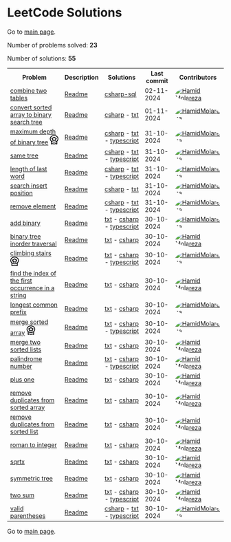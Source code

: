 # LeetCode Solutions

Go to [main page](../README.md).

Number of problems solved: **23**

Number of solutions: **55**

<table>
  <tr>
    <th>Problem</th>
    <th>Description</th>
    <th>Solutions</th>
    <th>Last commit</th>
    <th>Contributors</th>
  </tr>
  <tr>
    <td><a href="https://leetcode.com/problems/combine-two-tables">combine two tables</a></td>
    <td><a href="https://github.com/HamidMolareza/LeetCode/tree/master/Solutions/combine-two-tables/README.md">Readme</a></td>
    <td><a href="https://github.com/HamidMolareza/LeetCode/tree/master/Solutions/combine-two-tables/csharp-sql">csharp-sql</a></td>
    <td>02-11-2024</td>
    <td><div style="display: flex; flex-direction: row; gap: 2px;"><a href="https://github.com/HamidMolareza/" title="6 commits"><img src="https://avatars.githubusercontent.com/u/35568753?v=4" alt="Hamid Molareza" style="border-radius:100%" width="32px" height="32px"></a></div></td>
  </tr>
  <tr>
    <td><a href="https://leetcode.com/problems/convert-sorted-array-to-binary-search-tree">convert sorted array to binary search tree</a></td>
    <td><a href="https://github.com/HamidMolareza/LeetCode/tree/master/Solutions/convert-sorted-array-to-binary-search-tree/README.md">Readme</a></td>
    <td><a href="https://github.com/HamidMolareza/LeetCode/tree/master/Solutions/convert-sorted-array-to-binary-search-tree/csharp">csharp</a> - <a href="https://github.com/HamidMolareza/LeetCode/tree/master/Solutions/convert-sorted-array-to-binary-search-tree/txt/README.md">txt</a></td>
    <td>01-11-2024</td>
    <td><div style="display: flex; flex-direction: row; gap: 2px;"><a href="https://github.com/HamidMolareza/" title="1 commits"><img src="https://avatars.githubusercontent.com/u/35568753?v=4" alt="HamidMolareza" style="border-radius:100%" width="32px" height="32px"></a></div></td>
  </tr>
  <tr>
    <td><a href="https://leetcode.com/problems/maximum-depth-of-binary-tree">maximum depth of binary tree</a> <img src="https://github.com/HamidMolareza/LeetCode/blob/master/docs/Featured.png?raw=true" alt="*" width="20px" height="22px"></td>
    <td><a href="https://github.com/HamidMolareza/LeetCode/tree/master/Solutions/maximum-depth-of-binary-tree/README.md">Readme</a></td>
    <td><a href="https://github.com/HamidMolareza/LeetCode/tree/master/Solutions/maximum-depth-of-binary-tree/csharp">csharp</a> - <a href="https://github.com/HamidMolareza/LeetCode/tree/master/Solutions/maximum-depth-of-binary-tree/txt/README.md">txt</a> - <a href="https://github.com/HamidMolareza/LeetCode/tree/master/Solutions/maximum-depth-of-binary-tree/typescript">typescript</a></td>
    <td>31-10-2024</td>
    <td><div style="display: flex; flex-direction: row; gap: 2px;"><a href="https://github.com/HamidMolareza/" title="3 commits"><img src="https://avatars.githubusercontent.com/u/35568753?v=4" alt="HamidMolareza" style="border-radius:100%" width="32px" height="32px"></a></div></td>
  </tr>
  <tr>
    <td><a href="https://leetcode.com/problems/same-tree">same tree</a></td>
    <td><a href="https://github.com/HamidMolareza/LeetCode/tree/master/Solutions/same-tree/README.md">Readme</a></td>
    <td><a href="https://github.com/HamidMolareza/LeetCode/tree/master/Solutions/same-tree/csharp">csharp</a> - <a href="https://github.com/HamidMolareza/LeetCode/tree/master/Solutions/same-tree/txt/README.md">txt</a> - <a href="https://github.com/HamidMolareza/LeetCode/tree/master/Solutions/same-tree/typescript">typescript</a></td>
    <td>31-10-2024</td>
    <td><div style="display: flex; flex-direction: row; gap: 2px;"><a href="https://github.com/HamidMolareza/" title="3 commits"><img src="https://avatars.githubusercontent.com/u/35568753?v=4" alt="HamidMolareza" style="border-radius:100%" width="32px" height="32px"></a></div></td>
  </tr>
  <tr>
    <td><a href="https://leetcode.com/problems/length-of-last-word">length of last word</a></td>
    <td><a href="https://github.com/HamidMolareza/LeetCode/tree/master/Solutions/length-of-last-word/README.md">Readme</a></td>
    <td><a href="https://github.com/HamidMolareza/LeetCode/tree/master/Solutions/length-of-last-word/csharp">csharp</a> - <a href="https://github.com/HamidMolareza/LeetCode/tree/master/Solutions/length-of-last-word/txt/README.md">txt</a> - <a href="https://github.com/HamidMolareza/LeetCode/tree/master/Solutions/length-of-last-word/typescript">typescript</a></td>
    <td>31-10-2024</td>
    <td><div style="display: flex; flex-direction: row; gap: 2px;"><a href="https://github.com/HamidMolareza/" title="5 commits"><img src="https://avatars.githubusercontent.com/u/35568753?v=4" alt="HamidMolareza" style="border-radius:100%" width="32px" height="32px"></a></div></td>
  </tr>
  <tr>
    <td><a href="https://leetcode.com/problems/search-insert-position">search insert position</a></td>
    <td><a href="https://github.com/HamidMolareza/LeetCode/tree/master/Solutions/search-insert-position/README.md">Readme</a></td>
    <td><a href="https://github.com/HamidMolareza/LeetCode/tree/master/Solutions/search-insert-position/csharp">csharp</a> - <a href="https://github.com/HamidMolareza/LeetCode/tree/master/Solutions/search-insert-position/txt/README.md">txt</a></td>
    <td>31-10-2024</td>
    <td><div style="display: flex; flex-direction: row; gap: 2px;"><a href="https://github.com/HamidMolareza/" title="3 commits"><img src="https://avatars.githubusercontent.com/u/35568753?v=4" alt="HamidMolareza" style="border-radius:100%" width="32px" height="32px"></a></div></td>
  </tr>
  <tr>
    <td><a href="https://leetcode.com/problems/remove-element">remove element</a></td>
    <td><a href="https://github.com/HamidMolareza/LeetCode/tree/master/Solutions/remove-element/README.md">Readme</a></td>
    <td><a href="https://github.com/HamidMolareza/LeetCode/tree/master/Solutions/remove-element/csharp">csharp</a> - <a href="https://github.com/HamidMolareza/LeetCode/tree/master/Solutions/remove-element/txt/README.md">txt</a> - <a href="https://github.com/HamidMolareza/LeetCode/tree/master/Solutions/remove-element/typescript">typescript</a></td>
    <td>31-10-2024</td>
    <td><div style="display: flex; flex-direction: row; gap: 2px;"><a href="https://github.com/HamidMolareza/" title="3 commits"><img src="https://avatars.githubusercontent.com/u/35568753?v=4" alt="HamidMolareza" style="border-radius:100%" width="32px" height="32px"></a></div></td>
  </tr>
  <tr>
    <td><a href="https://leetcode.com/problems/add-binary">add binary</a></td>
    <td><a href="https://github.com/HamidMolareza/LeetCode/tree/master/Solutions/add-binary/README.md">Readme</a></td>
    <td><a href="https://github.com/HamidMolareza/LeetCode/tree/master/Solutions/add-binary/txt/README.md">txt</a> - <a href="https://github.com/HamidMolareza/LeetCode/tree/master/Solutions/add-binary/csharp">csharp</a> - <a href="https://github.com/HamidMolareza/LeetCode/tree/master/Solutions/add-binary/typescript">typescript</a></td>
    <td>30-10-2024</td>
    <td><div style="display: flex; flex-direction: row; gap: 2px;"><a href="https://github.com/HamidMolareza/" title="4 commits"><img src="https://avatars.githubusercontent.com/u/35568753?v=4" alt="HamidMolareza" style="border-radius:100%" width="32px" height="32px"></a></div></td>
  </tr>
  <tr>
    <td><a href="https://leetcode.com/problems/binary-tree-inorder-traversal">binary tree inorder traversal</a></td>
    <td><a href="https://github.com/HamidMolareza/LeetCode/tree/master/Solutions/binary-tree-inorder-traversal/README.md">Readme</a></td>
    <td><a href="https://github.com/HamidMolareza/LeetCode/tree/master/Solutions/binary-tree-inorder-traversal/txt/README.md">txt</a> - <a href="https://github.com/HamidMolareza/LeetCode/tree/master/Solutions/binary-tree-inorder-traversal/csharp">csharp</a></td>
    <td>30-10-2024</td>
    <td><div style="display: flex; flex-direction: row; gap: 2px;"><a href="https://github.com/HamidMolareza/" title="2 commits"><img src="https://avatars.githubusercontent.com/u/35568753?v=4" alt="Hamid Molareza" style="border-radius:100%" width="32px" height="32px"></a></div></td>
  </tr>
  <tr>
    <td><a href="https://leetcode.com/problems/climbing-stairs">climbing stairs</a> <img src="https://github.com/HamidMolareza/LeetCode/blob/master/docs/Featured.png?raw=true" alt="*" width="20px" height="22px"></td>
    <td><a href="https://github.com/HamidMolareza/LeetCode/tree/master/Solutions/climbing-stairs/README.md">Readme</a></td>
    <td><a href="https://github.com/HamidMolareza/LeetCode/tree/master/Solutions/climbing-stairs/txt/README.md">txt</a> - <a href="https://github.com/HamidMolareza/LeetCode/tree/master/Solutions/climbing-stairs/csharp">csharp</a> - <a href="https://github.com/HamidMolareza/LeetCode/tree/master/Solutions/climbing-stairs/typescript">typescript</a></td>
    <td>30-10-2024</td>
    <td><div style="display: flex; flex-direction: row; gap: 2px;"><a href="https://github.com/HamidMolareza/" title="3 commits"><img src="https://avatars.githubusercontent.com/u/35568753?v=4" alt="HamidMolareza" style="border-radius:100%" width="32px" height="32px"></a></div></td>
  </tr>
  <tr>
    <td><a href="https://leetcode.com/problems/find-the-index-of-the-first-occurrence-in-a-string">find the index of the first occurrence in a string</a></td>
    <td><a href="https://github.com/HamidMolareza/LeetCode/tree/master/Solutions/find-the-index-of-the-first-occurrence-in-a-string/README.md">Readme</a></td>
    <td><a href="https://github.com/HamidMolareza/LeetCode/tree/master/Solutions/find-the-index-of-the-first-occurrence-in-a-string/txt/README.md">txt</a> - <a href="https://github.com/HamidMolareza/LeetCode/tree/master/Solutions/find-the-index-of-the-first-occurrence-in-a-string/csharp">csharp</a></td>
    <td>30-10-2024</td>
    <td><div style="display: flex; flex-direction: row; gap: 2px;"><a href="https://github.com/HamidMolareza/" title="2 commits"><img src="https://avatars.githubusercontent.com/u/35568753?v=4" alt="Hamid Molareza" style="border-radius:100%" width="32px" height="32px"></a></div></td>
  </tr>
  <tr>
    <td><a href="https://leetcode.com/problems/longest-common-prefix">longest common prefix</a></td>
    <td><a href="https://github.com/HamidMolareza/LeetCode/tree/master/Solutions/longest-common-prefix/README.md">Readme</a></td>
    <td><a href="https://github.com/HamidMolareza/LeetCode/tree/master/Solutions/longest-common-prefix/txt/README.md">txt</a> - <a href="https://github.com/HamidMolareza/LeetCode/tree/master/Solutions/longest-common-prefix/csharp">csharp</a></td>
    <td>30-10-2024</td>
    <td><div style="display: flex; flex-direction: row; gap: 2px;"><a href="https://github.com/HamidMolareza/" title="3 commits"><img src="https://avatars.githubusercontent.com/u/35568753?v=4" alt="HamidMolareza" style="border-radius:100%" width="32px" height="32px"></a></div></td>
  </tr>
  <tr>
    <td><a href="https://leetcode.com/problems/merge-sorted-array">merge sorted array</a> <img src="https://github.com/HamidMolareza/LeetCode/blob/master/docs/Featured.png?raw=true" alt="*" width="20px" height="22px"></td>
    <td><a href="https://github.com/HamidMolareza/LeetCode/tree/master/Solutions/merge-sorted-array/README.md">Readme</a></td>
    <td><a href="https://github.com/HamidMolareza/LeetCode/tree/master/Solutions/merge-sorted-array/txt/README.md">txt</a> - <a href="https://github.com/HamidMolareza/LeetCode/tree/master/Solutions/merge-sorted-array/csharp">csharp</a> - <a href="https://github.com/HamidMolareza/LeetCode/tree/master/Solutions/merge-sorted-array/typescript">typescript</a></td>
    <td>30-10-2024</td>
    <td><div style="display: flex; flex-direction: row; gap: 2px;"><a href="https://github.com/HamidMolareza/" title="3 commits"><img src="https://avatars.githubusercontent.com/u/35568753?v=4" alt="HamidMolareza" style="border-radius:100%" width="32px" height="32px"></a></div></td>
  </tr>
  <tr>
    <td><a href="https://leetcode.com/problems/merge-two-sorted-lists">merge two sorted lists</a></td>
    <td><a href="https://github.com/HamidMolareza/LeetCode/tree/master/Solutions/merge-two-sorted-lists/README.md">Readme</a></td>
    <td><a href="https://github.com/HamidMolareza/LeetCode/tree/master/Solutions/merge-two-sorted-lists/txt/README.md">txt</a> - <a href="https://github.com/HamidMolareza/LeetCode/tree/master/Solutions/merge-two-sorted-lists/csharp">csharp</a></td>
    <td>30-10-2024</td>
    <td><div style="display: flex; flex-direction: row; gap: 2px;"><a href="https://github.com/HamidMolareza/" title="2 commits"><img src="https://avatars.githubusercontent.com/u/35568753?v=4" alt="Hamid Molareza" style="border-radius:100%" width="32px" height="32px"></a></div></td>
  </tr>
  <tr>
    <td><a href="https://leetcode.com/problems/palindrome-number">palindrome number</a></td>
    <td><a href="https://github.com/HamidMolareza/LeetCode/tree/master/Solutions/palindrome-number/README.md">Readme</a></td>
    <td><a href="https://github.com/HamidMolareza/LeetCode/tree/master/Solutions/palindrome-number/txt/README.md">txt</a> - <a href="https://github.com/HamidMolareza/LeetCode/tree/master/Solutions/palindrome-number/csharp">csharp</a> - <a href="https://github.com/HamidMolareza/LeetCode/tree/master/Solutions/palindrome-number/typescript">typescript</a></td>
    <td>30-10-2024</td>
    <td><div style="display: flex; flex-direction: row; gap: 2px;"><a href="https://github.com/HamidMolareza/" title="8 commits"><img src="https://avatars.githubusercontent.com/u/35568753?v=4" alt="Hamid Molareza" style="border-radius:100%" width="32px" height="32px"></a></div></td>
  </tr>
  <tr>
    <td><a href="https://leetcode.com/problems/plus-one">plus one</a></td>
    <td><a href="https://github.com/HamidMolareza/LeetCode/tree/master/Solutions/plus-one/README.md">Readme</a></td>
    <td><a href="https://github.com/HamidMolareza/LeetCode/tree/master/Solutions/plus-one/txt/README.md">txt</a> - <a href="https://github.com/HamidMolareza/LeetCode/tree/master/Solutions/plus-one/csharp">csharp</a></td>
    <td>30-10-2024</td>
    <td><div style="display: flex; flex-direction: row; gap: 2px;"><a href="https://github.com/HamidMolareza/" title="2 commits"><img src="https://avatars.githubusercontent.com/u/35568753?v=4" alt="Hamid Molareza" style="border-radius:100%" width="32px" height="32px"></a></div></td>
  </tr>
  <tr>
    <td><a href="https://leetcode.com/problems/remove-duplicates-from-sorted-array">remove duplicates from sorted array</a></td>
    <td><a href="https://github.com/HamidMolareza/LeetCode/tree/master/Solutions/remove-duplicates-from-sorted-array/README.md">Readme</a></td>
    <td><a href="https://github.com/HamidMolareza/LeetCode/tree/master/Solutions/remove-duplicates-from-sorted-array/txt/README.md">txt</a> - <a href="https://github.com/HamidMolareza/LeetCode/tree/master/Solutions/remove-duplicates-from-sorted-array/csharp">csharp</a></td>
    <td>30-10-2024</td>
    <td><div style="display: flex; flex-direction: row; gap: 2px;"><a href="https://github.com/HamidMolareza/" title="2 commits"><img src="https://avatars.githubusercontent.com/u/35568753?v=4" alt="Hamid Molareza" style="border-radius:100%" width="32px" height="32px"></a></div></td>
  </tr>
  <tr>
    <td><a href="https://leetcode.com/problems/remove-duplicates-from-sorted-list">remove duplicates from sorted list</a></td>
    <td><a href="https://github.com/HamidMolareza/LeetCode/tree/master/Solutions/remove-duplicates-from-sorted-list/README.md">Readme</a></td>
    <td><a href="https://github.com/HamidMolareza/LeetCode/tree/master/Solutions/remove-duplicates-from-sorted-list/txt/README.md">txt</a> - <a href="https://github.com/HamidMolareza/LeetCode/tree/master/Solutions/remove-duplicates-from-sorted-list/csharp">csharp</a></td>
    <td>30-10-2024</td>
    <td><div style="display: flex; flex-direction: row; gap: 2px;"><a href="https://github.com/HamidMolareza/" title="2 commits"><img src="https://avatars.githubusercontent.com/u/35568753?v=4" alt="Hamid Molareza" style="border-radius:100%" width="32px" height="32px"></a></div></td>
  </tr>
  <tr>
    <td><a href="https://leetcode.com/problems/roman-to-integer">roman to integer</a></td>
    <td><a href="https://github.com/HamidMolareza/LeetCode/tree/master/Solutions/roman-to-integer/README.md">Readme</a></td>
    <td><a href="https://github.com/HamidMolareza/LeetCode/tree/master/Solutions/roman-to-integer/txt/README.md">txt</a> - <a href="https://github.com/HamidMolareza/LeetCode/tree/master/Solutions/roman-to-integer/csharp">csharp</a></td>
    <td>30-10-2024</td>
    <td><div style="display: flex; flex-direction: row; gap: 2px;"><a href="https://github.com/HamidMolareza/" title="4 commits"><img src="https://avatars.githubusercontent.com/u/35568753?v=4" alt="Hamid Molareza" style="border-radius:100%" width="32px" height="32px"></a></div></td>
  </tr>
  <tr>
    <td><a href="https://leetcode.com/problems/sqrtx">sqrtx</a></td>
    <td><a href="https://github.com/HamidMolareza/LeetCode/tree/master/Solutions/sqrtx/README.md">Readme</a></td>
    <td><a href="https://github.com/HamidMolareza/LeetCode/tree/master/Solutions/sqrtx/txt/README.md">txt</a> - <a href="https://github.com/HamidMolareza/LeetCode/tree/master/Solutions/sqrtx/csharp">csharp</a></td>
    <td>30-10-2024</td>
    <td><div style="display: flex; flex-direction: row; gap: 2px;"><a href="https://github.com/HamidMolareza/" title="2 commits"><img src="https://avatars.githubusercontent.com/u/35568753?v=4" alt="Hamid Molareza" style="border-radius:100%" width="32px" height="32px"></a></div></td>
  </tr>
  <tr>
    <td><a href="https://leetcode.com/problems/symmetric-tree">symmetric tree</a></td>
    <td><a href="https://github.com/HamidMolareza/LeetCode/tree/master/Solutions/symmetric-tree/README.md">Readme</a></td>
    <td><a href="https://github.com/HamidMolareza/LeetCode/tree/master/Solutions/symmetric-tree/txt/README.md">txt</a> - <a href="https://github.com/HamidMolareza/LeetCode/tree/master/Solutions/symmetric-tree/csharp">csharp</a></td>
    <td>30-10-2024</td>
    <td><div style="display: flex; flex-direction: row; gap: 2px;"><a href="https://github.com/HamidMolareza/" title="2 commits"><img src="https://avatars.githubusercontent.com/u/35568753?v=4" alt="Hamid Molareza" style="border-radius:100%" width="32px" height="32px"></a></div></td>
  </tr>
  <tr>
    <td><a href="https://leetcode.com/problems/two-sum">two sum</a></td>
    <td><a href="https://github.com/HamidMolareza/LeetCode/tree/master/Solutions/two-sum/README.md">Readme</a></td>
    <td><a href="https://github.com/HamidMolareza/LeetCode/tree/master/Solutions/two-sum/txt/README.md">txt</a> - <a href="https://github.com/HamidMolareza/LeetCode/tree/master/Solutions/two-sum/csharp">csharp</a> - <a href="https://github.com/HamidMolareza/LeetCode/tree/master/Solutions/two-sum/typescript">typescript</a></td>
    <td>30-10-2024</td>
    <td><div style="display: flex; flex-direction: row; gap: 2px;"><a href="https://github.com/HamidMolareza/" title="6 commits"><img src="https://avatars.githubusercontent.com/u/35568753?v=4" alt="Hamid Molareza" style="border-radius:100%" width="32px" height="32px"></a></div></td>
  </tr>
  <tr>
    <td><a href="https://leetcode.com/problems/valid-parentheses">valid parentheses</a></td>
    <td><a href="https://github.com/HamidMolareza/LeetCode/tree/master/Solutions/valid-parentheses/README.md">Readme</a></td>
    <td><a href="https://github.com/HamidMolareza/LeetCode/tree/master/Solutions/valid-parentheses/csharp/program.cs">csharp</a> - <a href="https://github.com/HamidMolareza/LeetCode/tree/master/Solutions/valid-parentheses/txt/README.md">txt</a> - <a href="https://github.com/HamidMolareza/LeetCode/tree/master/Solutions/valid-parentheses/typescript">typescript</a></td>
    <td>30-10-2024</td>
    <td><div style="display: flex; flex-direction: row; gap: 2px;"><a href="https://github.com/HamidMolareza/" title="3 commits"><img src="https://avatars.githubusercontent.com/u/35568753?v=4" alt="HamidMolareza" style="border-radius:100%" width="32px" height="32px"></a></div></td>
  </tr>
</table>


Go to [main page](../README.md).